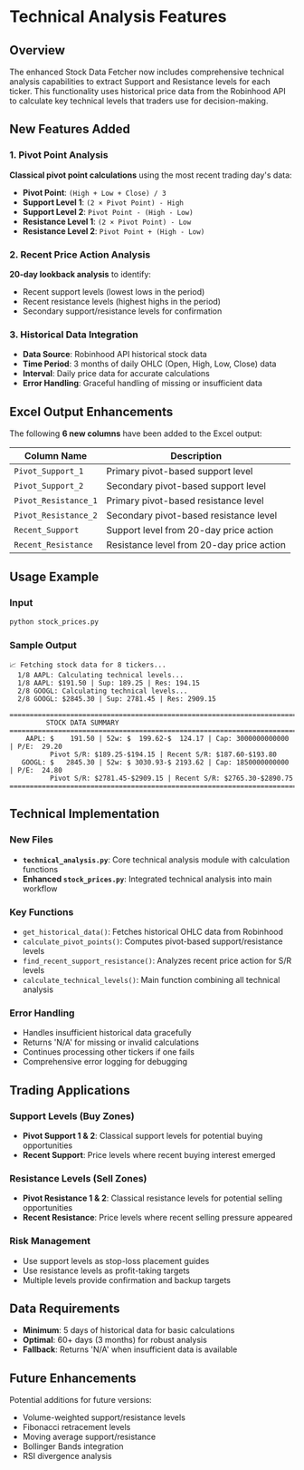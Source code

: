 # Technical Analysis Features

## Overview
The enhanced Stock Data Fetcher now includes comprehensive technical analysis capabilities to extract Support and Resistance levels for each ticker. This functionality uses historical price data from the Robinhood API to calculate key technical levels that traders use for decision-making.

## New Features Added

### 1. Pivot Point Analysis
**Classical pivot point calculations** using the most recent trading day's data:

- **Pivot Point**: `(High + Low + Close) / 3`
- **Support Level 1**: `(2 × Pivot Point) - High`
- **Support Level 2**: `Pivot Point - (High - Low)`
- **Resistance Level 1**: `(2 × Pivot Point) - Low`
- **Resistance Level 2**: `Pivot Point + (High - Low)`

### 2. Recent Price Action Analysis
**20-day lookback analysis** to identify:
- Recent support levels (lowest lows in the period)
- Recent resistance levels (highest highs in the period)
- Secondary support/resistance levels for confirmation

### 3. Historical Data Integration
- **Data Source**: Robinhood API historical stock data
- **Time Period**: 3 months of daily OHLC (Open, High, Low, Close) data
- **Interval**: Daily price data for accurate calculations
- **Error Handling**: Graceful handling of missing or insufficient data

## Excel Output Enhancements

The following **6 new columns** have been added to the Excel output:

| Column Name | Description |
|-------------|-------------|
| `Pivot_Support_1` | Primary pivot-based support level |
| `Pivot_Support_2` | Secondary pivot-based support level |
| `Pivot_Resistance_1` | Primary pivot-based resistance level |
| `Pivot_Resistance_2` | Secondary pivot-based resistance level |
| `Recent_Support` | Support level from 20-day price action |
| `Recent_Resistance` | Resistance level from 20-day price action |

## Usage Example

### Input
```bash
python stock_prices.py
```

### Sample Output
```
📈 Fetching stock data for 8 tickers...
  1/8 AAPL: Calculating technical levels...
  1/8 AAPL: $191.50 | Sup: 189.25 | Res: 194.15
  2/8 GOOGL: Calculating technical levels...
  2/8 GOOGL: $2845.30 | Sup: 2781.45 | Res: 2909.15

===============================================================================
         STOCK DATA SUMMARY
===============================================================================
    AAPL: $    191.50 | 52w: $  199.62-$  124.17 | Cap: 3000000000000 | P/E:  29.20
          Pivot S/R: $189.25-$194.15 | Recent S/R: $187.60-$193.80
   GOOGL: $   2845.30 | 52w: $ 3030.93-$ 2193.62 | Cap: 1850000000000 | P/E:  24.80
          Pivot S/R: $2781.45-$2909.15 | Recent S/R: $2765.30-$2890.75
===============================================================================
```

## Technical Implementation

### New Files
- **`technical_analysis.py`**: Core technical analysis module with calculation functions
- **Enhanced `stock_prices.py`**: Integrated technical analysis into main workflow

### Key Functions
- `get_historical_data()`: Fetches historical OHLC data from Robinhood
- `calculate_pivot_points()`: Computes pivot-based support/resistance levels
- `find_recent_support_resistance()`: Analyzes recent price action for S/R levels
- `calculate_technical_levels()`: Main function combining all technical analysis

### Error Handling
- Handles insufficient historical data gracefully
- Returns 'N/A' for missing or invalid calculations
- Continues processing other tickers if one fails
- Comprehensive error logging for debugging

## Trading Applications

### Support Levels (Buy Zones)
- **Pivot Support 1 & 2**: Classical support levels for potential buying opportunities
- **Recent Support**: Price levels where recent buying interest emerged

### Resistance Levels (Sell Zones)  
- **Pivot Resistance 1 & 2**: Classical resistance levels for potential selling opportunities
- **Recent Resistance**: Price levels where recent selling pressure appeared

### Risk Management
- Use support levels as stop-loss placement guides
- Use resistance levels as profit-taking targets
- Multiple levels provide confirmation and backup targets

## Data Requirements
- **Minimum**: 5 days of historical data for basic calculations
- **Optimal**: 60+ days (3 months) for robust analysis
- **Fallback**: Returns 'N/A' when insufficient data is available

## Future Enhancements
Potential additions for future versions:
- Volume-weighted support/resistance levels
- Fibonacci retracement levels
- Moving average support/resistance
- Bollinger Bands integration
- RSI divergence analysis